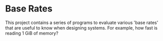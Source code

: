 # Base Rates

This project contains a series of programs to evaluate various 'base rates' that
are useful to know when designing systems. For example, how fast is reading 1
GiB of memory?

